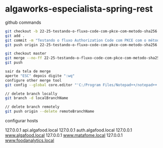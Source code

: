 # algaworks-especialista-spring-rest

github commands

```bash
git checkout -b 22-25-testando-o-fluxo-code-com-pkce-com-metodo-sha256
git add .
git commit -m "Testando o fluxo Authorization Code com PKCE com o método SHA-256"
git push origin 22-25-testando-o-fluxo-code-com-pkce-com-metodo-sha256

git checkout master
git merge --no-ff 22-25-testando-o-fluxo-code-com-pkce-com-metodo-sha256
git push

sair da tela de merge
aperte "ESC" depois digite ":wq"
configure other merge tool
git config --global core.editor "'C:/Program Files/Notepad++/notepad++.exe' -multiInst -notabbar -nosession -noPlugin"

// delete branch locally
git branch -d localBranchName

// delete branch remotely
git push origin --delete remoteBranchName
```

configurar hosts

127.0.0.1       api.algafood.local
127.0.0.1       auth.algafood.local
127.0.0.1       www.algafood.local
127.0.0.1       www.matafome.local
127.0.0.1       www.foodanalytics.local